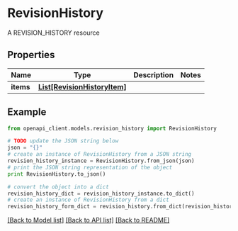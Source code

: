# RevisionHistory

A REVISION_HISTORY resource

## Properties

Name | Type | Description | Notes
------------ | ------------- | ------------- | -------------
**items** | [**List[RevisionHistoryItem]**](RevisionHistoryItem.md) |  | 

## Example

```python
from openapi_client.models.revision_history import RevisionHistory

# TODO update the JSON string below
json = "{}"
# create an instance of RevisionHistory from a JSON string
revision_history_instance = RevisionHistory.from_json(json)
# print the JSON string representation of the object
print RevisionHistory.to_json()

# convert the object into a dict
revision_history_dict = revision_history_instance.to_dict()
# create an instance of RevisionHistory from a dict
revision_history_form_dict = revision_history.from_dict(revision_history_dict)
```
[[Back to Model list]](../README.md#documentation-for-models) [[Back to API list]](../README.md#documentation-for-api-endpoints) [[Back to README]](../README.md)


